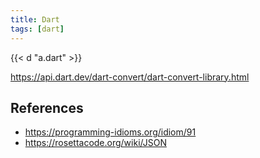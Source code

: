 ```yaml
---
title: Dart
tags: [dart]
---
```


{{< d "a.dart" >}}

<https://api.dart.dev/dart-convert/dart-convert-library.html>

## References

- <https://programming-idioms.org/idiom/91>
- <https://rosettacode.org/wiki/JSON>
